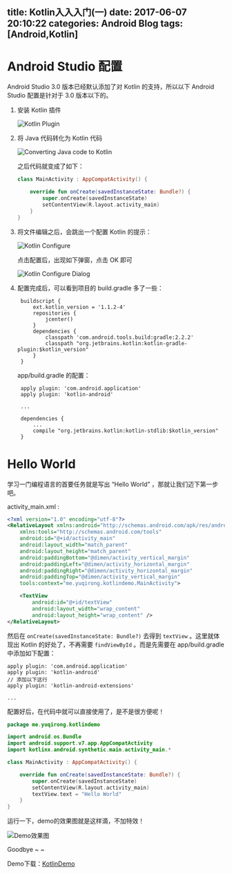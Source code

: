 title: Kotlin入入入门(一)
date: 2017-06-07 20:10:22
categories: Android Blog
tags: [Android,Kotlin]
---
Android Studio 配置
===================
Android Studio 3.0 版本已经默认添加了对 Kotlin 的支持，所以以下 Android Studio 配置是针对于 3.0 版本以下的。

1. 安装 Kotlin 插件

	![Kotlin Plugin](http://ofyt9w4c2.bkt.clouddn.com/20170607/20170607210549.png)

2. 将 Java 代码转化为 Kotlin 代码

	![Converting Java code to Kotlin](http://ofyt9w4c2.bkt.clouddn.com/20170607/20170607221409.png)

	之后代码就变成了如下：

	``` kotlin
	class MainActivity : AppCompatActivity() {

	    override fun onCreate(savedInstanceState: Bundle?) {
	        super.onCreate(savedInstanceState)
	        setContentView(R.layout.activity_main)
	    }
	}
	```

3. 将文件编辑之后，会跳出一个配置 Kotlin 的提示：

	![Kotlin Configure](http://ofyt9w4c2.bkt.clouddn.com//20170607/20170607222519.png)

	点击配置后，出现如下弹窗，点击 OK 即可

	![Kotlin Configure Dialog](http://ofyt9w4c2.bkt.clouddn.com//20170607/20170607222730.png)

4. 配置完成后，可以看到项目的 build.gradle 多了一些：

		buildscript {
		    ext.kotlin_version = '1.1.2-4'
		    repositories {
		        jcenter()
		    }
		    dependencies {
		        classpath 'com.android.tools.build:gradle:2.2.2'
		        classpath "org.jetbrains.kotlin:kotlin-gradle-plugin:$kotlin_version"
		    }
		}

	app/build.gradle 的配置：

		apply plugin: 'com.android.application'
		apply plugin: 'kotlin-android'
		
		...

		dependencies {
			...
		    compile "org.jetbrains.kotlin:kotlin-stdlib:$kotlin_version"
		}

Hello World
===========
学习一门编程语言的首要任务就是写出 “Hello World” ，那就让我们迈下第一步吧。

activity_main.xml :

``` xml
<?xml version="1.0" encoding="utf-8"?>
<RelativeLayout xmlns:android="http://schemas.android.com/apk/res/android"
    xmlns:tools="http://schemas.android.com/tools"
    android:id="@+id/activity_main"
    android:layout_width="match_parent"
    android:layout_height="match_parent"
    android:paddingBottom="@dimen/activity_vertical_margin"
    android:paddingLeft="@dimen/activity_horizontal_margin"
    android:paddingRight="@dimen/activity_horizontal_margin"
    android:paddingTop="@dimen/activity_vertical_margin"
    tools:context="me.yuqirong.kotlindemo.MainActivity">

    <TextView
        android:id="@+id/textView"
        android:layout_width="wrap_content"
        android:layout_height="wrap_content" />
</RelativeLayout>
```

然后在 `onCreate(savedInstanceState: Bundle?)` 去得到 `textView` 。这里就体现出 Kotlin 的好处了，不再需要 `findViewById` 。而是先需要在 app/build.gradle 中添加如下配置：

	apply plugin: 'com.android.application'
	apply plugin: 'kotlin-android'
	// 添加以下这行
	apply plugin: 'kotlin-android-extensions'

	...

配置好后，在代码中就可以直接使用了，是不是很方便呢！

``` kotlin
package me.yuqirong.kotlindemo

import android.os.Bundle
import android.support.v7.app.AppCompatActivity
import kotlinx.android.synthetic.main.activity_main.*

class MainActivity : AppCompatActivity() {

    override fun onCreate(savedInstanceState: Bundle?) {
        super.onCreate(savedInstanceState)
        setContentView(R.layout.activity_main)
        textView.text = "Hello World"
    }
}
```

运行一下，demo的效果图就是这样滴，不加特效！

![Demo效果图](http://ofyt9w4c2.bkt.clouddn.com/20170607/20170607231545.png)

Goodbye ~ ~

Demo下载：[KotlinDemo](http://ofytl4mzu.bkt.clouddn.com/20170607/KotlinDemo.rar)